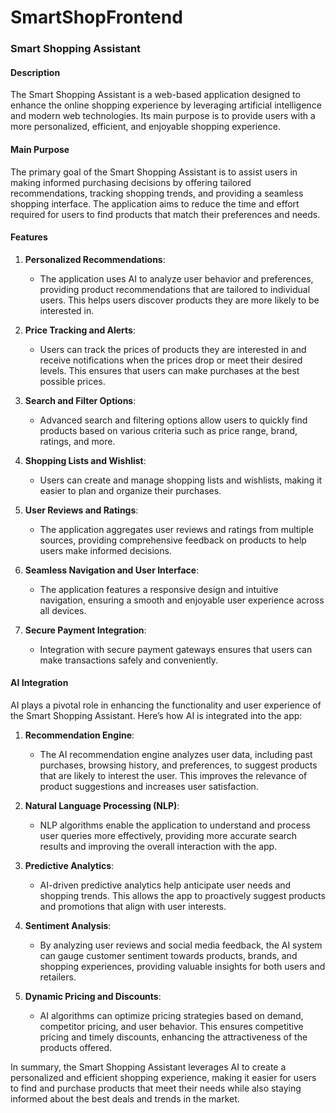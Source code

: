 # SmartShopFrontend

### Smart Shopping Assistant

#### Description

The Smart Shopping Assistant is a web-based application designed to enhance the online shopping experience by leveraging artificial intelligence and modern web technologies. Its main purpose is to provide users with a more personalized, efficient, and enjoyable shopping experience.

#### Main Purpose

The primary goal of the Smart Shopping Assistant is to assist users in making informed purchasing decisions by offering tailored recommendations, tracking shopping trends, and providing a seamless shopping interface. The application aims to reduce the time and effort required for users to find products that match their preferences and needs.

#### Features

1. **Personalized Recommendations**:
   - The application uses AI to analyze user behavior and preferences, providing product recommendations that are tailored to individual users. This helps users discover products they are more likely to be interested in.

2. **Price Tracking and Alerts**:
   - Users can track the prices of products they are interested in and receive notifications when the prices drop or meet their desired levels. This ensures that users can make purchases at the best possible prices.

3. **Search and Filter Options**:
   - Advanced search and filtering options allow users to quickly find products based on various criteria such as price range, brand, ratings, and more.

4. **Shopping Lists and Wishlist**:
   - Users can create and manage shopping lists and wishlists, making it easier to plan and organize their purchases.

5. **User Reviews and Ratings**:
   - The application aggregates user reviews and ratings from multiple sources, providing comprehensive feedback on products to help users make informed decisions.

6. **Seamless Navigation and User Interface**:
   - The application features a responsive design and intuitive navigation, ensuring a smooth and enjoyable user experience across all devices.

7. **Secure Payment Integration**:
   - Integration with secure payment gateways ensures that users can make transactions safely and conveniently.

#### AI Integration

AI plays a pivotal role in enhancing the functionality and user experience of the Smart Shopping Assistant. Here’s how AI is integrated into the app:

1. **Recommendation Engine**:
   - The AI recommendation engine analyzes user data, including past purchases, browsing history, and preferences, to suggest products that are likely to interest the user. This improves the relevance of product suggestions and increases user satisfaction.

2. **Natural Language Processing (NLP)**:
   - NLP algorithms enable the application to understand and process user queries more effectively, providing more accurate search results and improving the overall interaction with the app.

3. **Predictive Analytics**:
   - AI-driven predictive analytics help anticipate user needs and shopping trends. This allows the app to proactively suggest products and promotions that align with user interests.

4. **Sentiment Analysis**:
   - By analyzing user reviews and social media feedback, the AI system can gauge customer sentiment towards products, brands, and shopping experiences, providing valuable insights for both users and retailers.

5. **Dynamic Pricing and Discounts**:
   - AI algorithms can optimize pricing strategies based on demand, competitor pricing, and user behavior. This ensures competitive pricing and timely discounts, enhancing the attractiveness of the products offered.

In summary, the Smart Shopping Assistant leverages AI to create a personalized and efficient shopping experience, making it easier for users to find and purchase products that meet their needs while also staying informed about the best deals and trends in the market.
